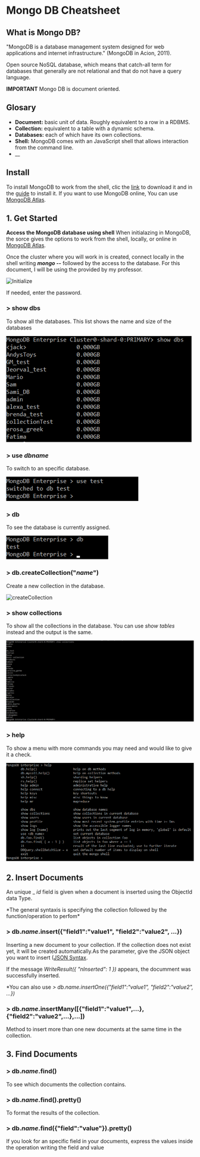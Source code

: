 # Mongo DB Cheatsheet
## What is Mongo DB?
"MongoDB is a database management system designed for web applications and internet infrastructure." (MongoDB in Acion, 2011).

Open source NoSQL database, which means that catch-all term for databases that generally are not relational and that do not have a query language.

__IMPORTANT__ Mongo DB is document oriented.

## Glosary
* __Document:__ basic unit of data. Roughly equivalent to a row in a RDBMS.
* __Collection:__ equivalent to a table with a dynamic schema.
* __Databases:__ each of which have its own collections.
* __Shell:__ MongoDB comes with an JavaScript shell that allows interaction from the command line.
* __

## Install
To install MongoDB to work from the shell, clic the [link](https://www.mongodb.com/download-center/community) to download it and in the [guide](https://docs.mongodb.com/guides/server/install/) to install it. If you want to use MongoDB online, You can use [MongoDB Atlas](https://www.mongodb.com/cloud/atlas).

## 1. Get Started

__Access the MongoDB database using shell__
When initialazing in MongoDB, the sorce gives the options to work from the shell, locally, or online in [MongoDB Atlas](https://www.mongodb.com/cloud/atlas).

Once the cluster where you will work in is created, connect locally in the shell writing ___mongo --___ followed by the access to the database. For this document, I will be using the provided by my professor.

![Initialize](Init.png)

If needed, enter the password.
### > show dbs
To show all the databases. This list shows the name and size of the databases

![showdbs](Cheatsheet/showdbs.png)

### > use _dbname_
To switch to an specific database.

![use](Cheatsheet/usetest.png)

### > db
To see the database is currently assigned.

![db](Cheatsheet/db.png)

### > db.createCollection("_name_")
Create a new collection in the database.

![createCollection](Cheatsheet/cretaCollection.png)

### > show collections
To show all the collections in the database. You can use _show tables_ instead and the output is the same.

![show collections](Cheatsheet/collections.png)

### > help
To show a menu with more commands you may need and would like to give it a check.

![help](Cheatsheet/help.png)

## 2. Insert Documents
An unique _ _id_ field is given when a document is inserted using the ObjectId data Type.

\*The general syntaxis is specifying the collection followed by the function/operation to perfom\*
### > db._name_.insert({"field1":"value1", "field2":"value2", ...})
Inserting a new document to your collection. If the collection does not exist yet, it will be created automatically.As the parameter, give the JSON object you want to insert ([JSON Syntax](https://www.w3schools.com/js/js_json_syntax.asp).

If the message _WriteResult({ "nInserted": 1 })_ appears, the documment was successfully inserted.

\*You can also use _> db._name_.insertOne({"field1":"value1", "field2":"value2", ...})_
### > db._name_.insertMany(\[{"field1":"value1",...},{"field2":"value2",...},...\])
Method to insert more than one new documents at the same time in the collection.
## 3. Find Documents
### > db._name_.find()
To see which documents the collection contains.
### > db._name_.find().pretty()
To format the results of the collection.
### > db._name_.find({"field":"value"}).pretty()
If you look for an specific field in your documents, express the values inside the operation writing the field and value




